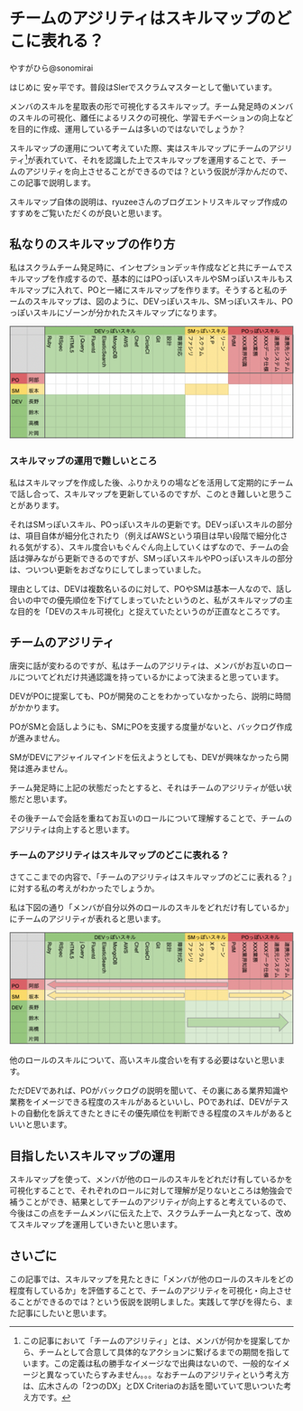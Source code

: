 # チームのアジリティはスキルマップのどこに表れる？

<div class="flushright">やすがひら@sonomirai</div>

はじめに
安ヶ平です。普段はSIerでスクラムマスターとして働いています。

メンバのスキルを星取表の形で可視化するスキルマップ。チーム発足時のメンバのスキルの可視化、離任によるリスクの可視化、学習モチベーションの向上などを目的に作成、運用しているチームは多いのではないでしょうか？

スキルマップの運用について考えていた際、実はスキルマップにチームのアジリティ[^agility]が表れていて、それを認識した上でスキルマップを運用することで、チームのアジリティを向上させることができるのでは？という仮説が浮かんだので、この記事で説明します。

スキルマップ自体の説明は、ryuzeeさんのブログエントリスキルマップ作成のすすめをご覧いただくのが良いと思います。


[^agility]: この記事において「チームのアジリティ」とは、メンバが何かを提案してから、チームとして合意して具体的なアクションに繋げるまでの期間を指しています。この定義は私の勝手なイメージなで出典はないので、一般的なイメージと異なっていたらすみません。。。なおチームのアジリティという考え方は、広木さんの「2つのDX」とDX Criteriaのお話を聞いていて思いついた考え方です。

## 私なりのスキルマップの作り方

私はスクラムチーム発足時に、インセプションデッキ作成などと共にチームでスキルマップを作成するので、基本的にはPOっぽいスキルやSMっぽいスキルもスキルマップに入れて、POと一緒にスキルマップを作ります。そうすると私のチームのスキルマップは、図のように、DEVっぽいスキル、SMっぽいスキル、POっぽいスキルにゾーンが分かれたスキルマップになります。

![チーム発足時のスキルマップ例](images/chap-yasugahira/skilmap.png)


### スキルマップの運用で難しいところ

私はスキルマップを作成した後、ふりかえりの場などを活用して定期的にチームで話し合って、スキルマップを更新しているのですが、このとき難しいと思うことがあります。

それはSMっぽいスキル、POっぽいスキルの更新です。DEVっぽいスキルの部分は、項目自体が細分化されたり（例えばAWSという項目は早い段階で細分化される気がする）、スキル度合いもぐんぐん向上していくはずなので、チームの会話は弾みながら更新できるのですが、SMっぽいスキルやPOっぽいスキルの部分は、ついつい更新をおざなりにしてしまっていました。

理由としては、DEVは複数名いるのに対して、POやSMは基本一人なので、話し合いの中での優先順位を下げてしまっていたというのと、私がスキルマップの主な目的を「DEVのスキル可視化」と捉えていたというのが正直なところです。

## チームのアジリティ

唐突に話が変わるのですが、私はチームのアジリティは、メンバがお互いのロールについてどれだけ共通認識を持っているかによって決まると思っています。

DEVがPOに提案しても、POが開発のことをわかっていなかったら、説明に時間がかかります。

POがSMと会話しようにも、SMにPOを支援する度量がないと、バックログ作成が進みません。

SMがDEVにアジャイルマインドを伝えようとしても、DEVが興味なかったら開発は進みません。

チーム発足時に上記の状態だったとすると、それはチームのアジリティが低い状態だと思います。

その後チームで会話を重ねてお互いのロールについて理解することで、チームのアジリティは向上すると思います。

### チームのアジリティはスキルマップのどこに表れる？

さてここまでの内容で、「チームのアジリティはスキルマップのどこに表れる？」に対する私の考えがわかったでしょうか。

私は下図の通り「メンバが自分以外のロールのスキルをどれだけ有しているか」にチームのアジリティが表れると思います。

![他のロールのスキルを有したスキルマップ例](images/chap-yasugahira/roll.png)


他のロールのスキルについて、高いスキル度合いを有する必要はないと思います。

ただDEVであれば、POがバックログの説明を聞いて、その裏にある業界知識や業務をイメージできる程度のスキルがあるといいし、POであれば、DEVがテストの自動化を訴えてきたときにその優先順位を判断できる程度のスキルがあるといいと思います。

## 目指したいスキルマップの運用

スキルマップを使って、メンバが他のロールのスキルをどれだけ有しているかを可視化することで、それぞれのロールに対して理解が足りないところは勉強会で補うことができ、結果としてチームのアジリティが向上すると考えているので、今後はこの点をチームメンバに伝えた上で、スクラムチーム一丸となって、改めてスキルマップを運用していきたいと思います。

## さいごに

この記事では、スキルマップを見たときに「メンバが他のロールのスキルをどの程度有しているか」を評価することで、チームのアジリティを可視化・向上させることができるのでは？という仮説を説明しました。実践して学びを得たら、また記事にしたいと思います。

